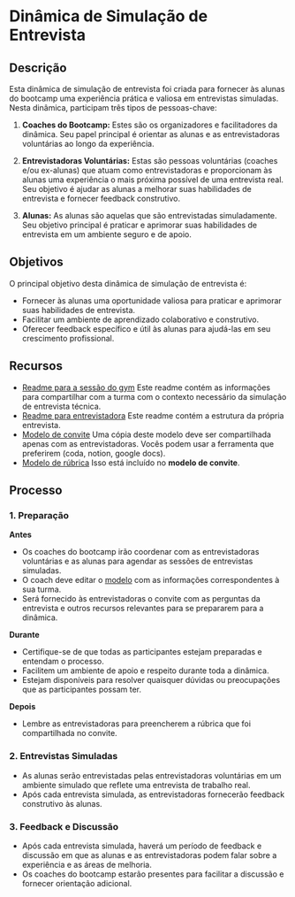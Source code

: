 # Dinâmica de Simulação de Entrevista

## Descrição

Esta dinâmica de simulação de entrevista foi criada para fornecer às alunas do bootcamp uma experiência prática e valiosa em entrevistas simuladas. Nesta dinâmica, participam três tipos de pessoas-chave:

1. **Coaches do Bootcamp:** Estes são os organizadores e facilitadores da dinâmica. Seu papel principal é orientar as alunas e as entrevistadoras voluntárias ao longo da experiência.

2. **Entrevistadoras Voluntárias:** Estas são pessoas voluntárias (coaches e/ou ex-alunas) que atuam como entrevistadoras e proporcionam às alunas uma experiência o mais próxima possível de uma entrevista real. Seu objetivo é ajudar as alunas a melhorar suas habilidades de entrevista e fornecer feedback construtivo.

3. **Alunas:** As alunas são aquelas que são entrevistadas simuladamente. Seu objetivo principal é praticar e aprimorar suas habilidades de entrevista em um ambiente seguro e de apoio.

## Objetivos

O principal objetivo desta dinâmica de simulação de entrevista é:

- Fornecer às alunas uma oportunidade valiosa para praticar e aprimorar suas habilidades de entrevista.
- Facilitar um ambiente de aprendizado colaborativo e construtivo.
- Oferecer feedback específico e útil às alunas para ajudá-las em seu crescimento profissional.

## **Recursos**
- [Readme para a sessão do gym](./README-session.md) Este readme contém as informações para compartilhar com a turma com o contexto necessário da simulação de entrevista técnica.
- [Readme para entrevistadora](./README-interviewer.md) Este readme contém a estrutura da própria entrevista.
- [Modelo de convite](./invitation-template.md) Uma cópia deste modelo deve ser compartilhada apenas com as entrevistadoras. Vocês podem usar a ferramenta que preferirem (coda, notion, google docs).
- [Modelo de rúbrica](https://docs.google.com/spreadsheets/d/1aAL4r4sEqdVZEVgqm5iYJAhBLeeZxLAZ4egoqxH2-ys/edit?usp=sharing) Isso está incluído no **modelo de convite**.

## Processo

### 1. Preparação

**Antes**
- Os coaches do bootcamp irão coordenar com as entrevistadoras voluntárias e as alunas para agendar as sessões de entrevistas simuladas.
- O coach deve editar o [modelo](./invitation-template.md) com as informações correspondentes à sua turma.
- Será fornecido às entrevistadoras o convite com as perguntas da entrevista e outros recursos relevantes para se prepararem para a dinâmica.

**Durante**
- Certifique-se de que todas as participantes estejam preparadas e entendam o processo.
- Facilitem um ambiente de apoio e respeito durante toda a dinâmica.
- Estejam disponíveis para resolver quaisquer dúvidas ou preocupações que as participantes possam ter.

**Depois**
- Lembre as entrevistadoras para preencherem a rúbrica que foi compartilhada no convite.

### 2. Entrevistas Simuladas

- As alunas serão entrevistadas pelas entrevistadoras voluntárias em um ambiente simulado que reflete uma entrevista de trabalho real.
- Após cada entrevista simulada, as entrevistadoras fornecerão feedback construtivo às alunas.

### 3. Feedback e Discussão

- Após cada entrevista simulada, haverá um período de feedback e discussão em que as alunas e as entrevistadoras podem falar sobre a experiência e as áreas de melhoria.
- Os coaches do bootcamp estarão presentes para facilitar a discussão e fornecer orientação adicional.
